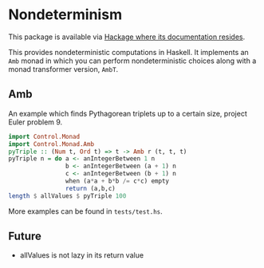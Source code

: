 # Nondeterminism

This package is available via [Hackage where its documentation resides](https://hackage.haskell.org/package/nondeterminism).

This provides nondeterministic computations in Haskell. It implements
an `Amb` monad in which you can perform nondeterministic choices along
with a monad transformer version, `AmbT`.

## Amb

An example which finds Pythagorean triplets up to a certain size, project Euler problem 9.

```haskell
import Control.Monad
import Control.Monad.Amb
pyTriple :: (Num t, Ord t) => t -> Amb r (t, t, t)
pyTriple n = do a <- anIntegerBetween 1 n
                b <- anIntegerBetween (a + 1) n
                c <- anIntegerBetween (b + 1) n
                when (a*a + b*b /= c*c) empty
                return (a,b,c)
length $ allValues $ pyTriple 100
```

More examples can be found in `tests/test.hs`.

## Future

 - allValues is not lazy in its return value

